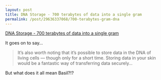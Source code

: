 ```yaml
--- 
layout: post 
title: DNA Storage - 700 terabytes of data into a single gram 
permalink: /post/29636337068/700-terabytes-gram-dna 
--- 
```


[DNA Storage - 700 terabytes of data into a single gram](http://www.extremetech.com/extreme/134672-harvard-cracks-dna-storage-crams-700-terabytes-of-data-into-a-single-gram)  

It goes on to say…

> It’s also worth noting that it’s possible to store data in the DNA of living cells — though only for a short time. Storing data in your skin would be a fantastic way of transferring data securely… 

But what does it all mean Basil?!?
